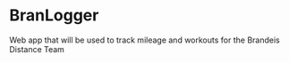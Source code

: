# BranLogger
Web app that will be used to track mileage and workouts for the Brandeis Distance Team
